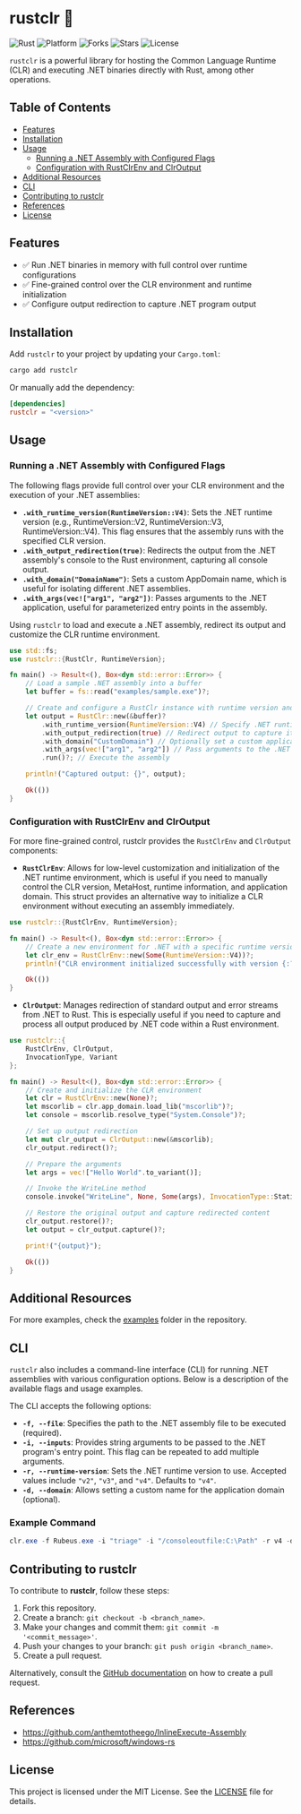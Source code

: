 # rustclr 🦀

![Rust](https://img.shields.io/badge/made%20with-Rust-red)
![Platform](https://img.shields.io/badge/platform-windows-blueviolet)
![Forks](https://img.shields.io/github/forks/joaoviictorti/rustclr)
![Stars](https://img.shields.io/github/stars/joaoviictorti/rustclr)
![License](https://img.shields.io/github/license/joaoviictorti/rustclr)

`rustclr` is a powerful library for hosting the Common Language Runtime (CLR) and executing .NET binaries directly with Rust, among other operations.

## Table of Contents

- [Features](#features)
- [Installation](#installation)
- [Usage](#usage)
  - [Running a .NET Assembly with Configured Flags](#running-a-net-assembly-with-configured-flags)
  - [Configuration with RustClrEnv and ClrOutput](#advanced-configuration-with-rustclrenv-and-clroutput)
- [Additional Resources](#additional-resources)
- [CLI](#cli)
- [Contributing to rustclr](#contributing-to-rustclr)
- [References](#references)
- [License](#license)

## Features

- ✅ Run .NET binaries in memory with full control over runtime configurations
- ✅ Fine-grained control over the CLR environment and runtime initialization
- ✅ Configure output redirection to capture .NET program output

## Installation

Add `rustclr` to your project by updating your `Cargo.toml`:
```bash
cargo add rustclr
```

Or manually add the dependency:
```toml
[dependencies]
rustclr = "<version>"
```

## Usage

### Running a .NET Assembly with Configured Flags

The following flags provide full control over your CLR environment and the execution of your .NET assemblies:

- **`.with_runtime_version(RuntimeVersion::V4)`**: Sets the .NET runtime version (e.g., RuntimeVersion::V2, RuntimeVersion::V3, RuntimeVersion::V4). This flag ensures that the assembly runs with the specified CLR version.
- **`.with_output_redirection(true)`**: Redirects the output from the .NET assembly's console to the Rust environment, capturing all console output.
- **`.with_domain("DomainName")`**: Sets a custom AppDomain name, which is useful for isolating different .NET assemblies.
- **`.with_args(vec!["arg1", "arg2"])`**: Passes arguments to the .NET application, useful for parameterized entry points in the assembly.
  
Using `rustclr` to load and execute a .NET assembly, redirect its output and customize the CLR runtime environment.

```rs
use std::fs;
use rustclr::{RustClr, RuntimeVersion};

fn main() -> Result<(), Box<dyn std::error::Error>> {
    // Load a sample .NET assembly into a buffer
    let buffer = fs::read("examples/sample.exe")?;

    // Create and configure a RustClr instance with runtime version and output redirection
    let output = RustClr::new(&buffer)?
        .with_runtime_version(RuntimeVersion::V4) // Specify .NET runtime version
        .with_output_redirection(true) // Redirect output to capture it in Rust
        .with_domain("CustomDomain") // Optionally set a custom application domain
        .with_args(vec!["arg1", "arg2"]) // Pass arguments to the .NET assembly's entry point
        .run()?; // Execute the assembly

    println!("Captured output: {}", output);

    Ok(())
}
```

### Configuration with RustClrEnv and ClrOutput

For more fine-grained control, rustclr provides the `RustClrEnv` and `ClrOutput` components:

- **`RustClrEnv`**: Allows for low-level customization and initialization of the .NET runtime environment, which is useful if you need to manually control the CLR version, MetaHost, runtime information, and application domain. This struct provides an alternative way to initialize a CLR environment without executing an assembly immediately.
```rs
use rustclr::{RustClrEnv, RuntimeVersion};

fn main() -> Result<(), Box<dyn std::error::Error>> {
    // Create a new environment for .NET with a specific runtime version
    let clr_env = RustClrEnv::new(Some(RuntimeVersion::V4))?;
    println!("CLR environment initialized successfully with version {:?}", clr_env.runtime_version);

    Ok(())
}
```

- **`ClrOutput`**: Manages redirection of standard output and error streams from .NET to Rust. This is especially useful if you need to capture and process all output produced by .NET code within a Rust environment.
```rs
use rustclr::{
    RustClrEnv, ClrOutput, 
    InvocationType, Variant
};

fn main() -> Result<(), Box<dyn std::error::Error>> {
    // Create and initialize the CLR environment
    let clr = RustClrEnv::new(None)?;
    let mscorlib = clr.app_domain.load_lib("mscorlib")?;
    let console = mscorlib.resolve_type("System.Console")?;

    // Set up output redirection
    let mut clr_output = ClrOutput::new(&mscorlib);
    clr_output.redirect()?;

    // Prepare the arguments
    let args = vec!["Hello World".to_variant()];

    // Invoke the WriteLine method
    console.invoke("WriteLine", None, Some(args), InvocationType::Static)?;

    // Restore the original output and capture redirected content
    clr_output.restore()?;
    let output = clr_output.capture()?;

    print!("{output}");

    Ok(())
}
```

## Additional Resources

For more examples, check the [examples](/examples) folder in the repository.

## CLI

`rustclr` also includes a command-line interface (CLI) for running .NET assemblies with various configuration options. Below is a description of the available flags and usage examples.

The CLI accepts the following options:

- **`-f, --file`**: Specifies the path to the .NET assembly file to be executed (required).
- **`-i, --inputs`**: Provides string arguments to be passed to the .NET program's entry point. This flag can be repeated to add multiple arguments.
- **`-r, --runtime-version`**: Sets the .NET runtime version to use. Accepted values include `"v2"`, `"v3"`, and `"v4"`. Defaults to `"v4"`.
- **`-d, --domain`**: Allows setting a custom name for the application domain (optional).

### Example Command

```powershell
clr.exe -f Rubeus.exe -i "triage" -i "/consoleoutfile:C:\Path" -r v4 -d "CustomDomain"
```

## Contributing to rustclr

To contribute to **rustclr**, follow these steps:

1. Fork this repository.
2. Create a branch: `git checkout -b <branch_name>`.
3. Make your changes and commit them: `git commit -m '<commit_message>'`.
4. Push your changes to your branch: `git push origin <branch_name>`.
5. Create a pull request.

Alternatively, consult the [GitHub documentation](https://docs.github.com/en/pull-requests/collaborating-with-pull-requests) on how to create a pull request.

## References

- <https://github.com/anthemtotheego/InlineExecute-Assembly>
- <https://github.com/microsoft/windows-rs>

## License

This project is licensed under the MIT License. See the [LICENSE](/LICENSE) file for details.